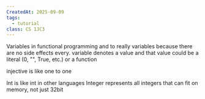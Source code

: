 ```yaml
---
CreatedAt: 2025-09-09
tags:
  - tutorial
class: CS 1JC3
---
```

Variables in functional programming and to really variables because there are no side effects
every. variable denotes a value and that value could be a literal  (0, "", True, etc.) or a function

injective is like one to one 

Int is like int in other languages
Integer represents all integers that can fit on memory, not just 32bit